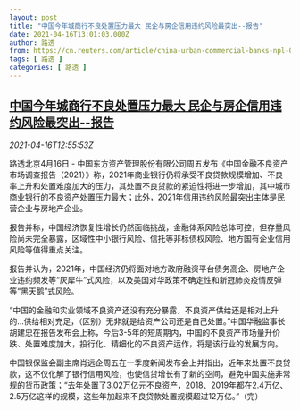 ```yaml
---
layout: post
title: "中国今年城商行不良处置压力最大 民企与房企信用违约风险最突出--报告"
date: 2021-04-16T13:01:03.000Z
author: 路透
from: https://cn.reuters.com/article/china-urban-commercial-banks-npl-0416-idCNKBS2C31K3
tags: [ 路透 ]
categories: [ 路透 ]
---
```

<!--1618578063000-->
[中国今年城商行不良处置压力最大 民企与房企信用违约风险最突出--报告](https://cn.reuters.com/article/china-urban-commercial-banks-npl-0416-idCNKBS2C31K3)
------

<div>
<div><i>2021-04-16T12:55:53Z</i></div><p>路透北京4月16日 - 中国东方资产管理股份有限公司周五发布《中国金融不良资产市场调查报告（2021）》称，2021年商业银行仍将承受不良贷款规模增加、不良率上升和处置难度加大的压力，其处置不良贷款的紧迫性将进一步增加，其中城市商业银行的不良资产处置压力最大；此外，2021年信用违约风险最突出主体是民营企业与房地产企业。</p><p>报告并称，中国经济恢复性增长仍然面临挑战，金融体系风险总体可控，但存量风险尚未完全暴露，区域性中小银行风险、信托等非标债权风险、地方国有企业信用风险等值得重点关注。</p><p>报告并认为，2021年，中国经济仍将面对地方政府融资平台债务高企、房地产企业违约频发等“灰犀牛”式风险，以及美国对华政策不确定性和新冠肺炎疫情反弹等“黑天鹅”式风险。</p><p>“中国的金融和实业领域不良资产还没有充分暴露，不良资产供给还是相对上升的...供给相对充足，（区别）无非就是给资产公司还是自己处置。”中国华融监事长胡建忠在报告发布会上称，今后3-5年的短周期内，中国的不良资产市场量升价跌、处置难度加大，投行化、精细化的不良资产运作，将是该行业的发展方向。</p><p>中国银保监会副主席肖远企周五在一季度新闻发布会上并指出，近年来处置不良贷款，这不仅化解了银行信用风险，也使信贷增长有了新的空间，避免中国实施非常规的货币政策；“去年处置了3.02万亿元不良资产，2018、2019年都在2.4万亿、2.5万亿这样的规模，这些年加起来不良贷款处置规模超过12万亿。”（完）</p>
</div>

